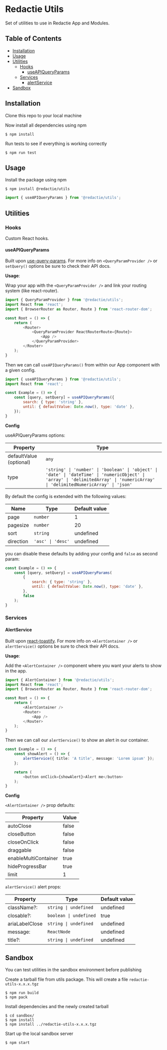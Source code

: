 # Redactie Utils

Set of utilities to use in Redactie App and Modules.

## Table of Contents

- [Installation](#installation)
- [Usage](#usage)
- [Utilities](#features)
	* [Hooks](#hooks)
		+ [useAPIQueryParams](#useapiqueryparams)
	* [Services](#services)
		+ [alertService](#alertservice)
- [Sandbox](#features)

## Installation

Clone this repo to your local machine

Now install all dependencies using npm

```shell
$ npm install
```

Run tests to see if everything is working correctly

```shell
$ npm run test
```

## Usage

Install the package using npm

```shell
$ npm install @redactie/utils
```

```js
import { useAPIQueryParams } from '@redactie/utils';
```

## Utilities

### Hooks

Custom React hooks.

#### useAPIQueryParams

Built upon [use-query-params](https://github.com/pbeshai/use-query-params). For more info on `<QueryParamProvider />` or `setQuery()` options be sure to check their API docs.

**Usage**:

Wrap your app with the `<QueryParamProvider />` and link your routing system (like react-router).

```js
import { QueryParamProvider } from '@redactie/utils';
import React from 'react';
import { BrowserRouter as Router, Route } from 'react-router-dom';

const Root = () => {
	return (
		<Router>
			<QueryParamProvider ReactRouterRoute={Route}>
				<App />
			</QueryParamProvider>
		</Router>
	);
}
```

Then we can call `useAPIQueryParams()` from within our App component with a given config.

```js
import { useAPIQueryParams } from '@redactie/utils';
import React from 'react';

const Example = () => {
	const [query, setQuery] = useAPIQueryParams({
		search: { type: 'string' },
		until: { defaultValue: Date.now(), type: 'date' },
	});
}
```

**Config**

useAPIQueryParams options:

| Property                | Type
| ----------------------- | ----
| defaultValue (optional) | `any`
| type                    | `'string' \| 'number' \| 'boolean' \| 'object' \| 'date' \| 'dateTime' \| 'numericObject' \| 'array' \| 'delimitedArray' \| 'numericArray' \| 'delimitedNumericArray' \| 'json'`

By default the config is extended with the following values:

| Name      | Type              | Default value
| --------- | ----------------- | -------------
| page      | `number`          | 1
| pagesize  | `number`          | 20
| sort      | `string`          | undefined
| direction | `'asc' \| 'desc'` | undefined

you can disable these defaults by adding your config and `false` as second param:

```js
const Example = () => {
	const [query, setQuery] = useAPIQueryParams(
		{
			search: { type: 'string' },
			until: { defaultValue: Date.now(), type: 'date' },
		},
		false
	);
}
```

### Services

#### AlertService

Built upon [react-toastify](https://github.com/fkhadra/react-toastify). For more info on `<AlertContainer />` or `alertService()` options be sure to check their API docs.

**Usage**:

Add the `<AlertContainer />` component where you want your alerts to show in the app.

```typescript
import { AlertContainer } from '@redactie/utils';
import React from 'react';
import { BrowserRouter as Router, Route } from 'react-router-dom';

const Root = () => {
	return (
		<AlertContainer />
		<Router>
			<App />
		</Router>
	);
}
```

Then we can call our `alertService()` to show an alert in our container.

```typescript
const Example = () => {
	const showAlert = () => {
		alertService({ title: 'A title', message: 'Lorem ipsum' });
	};

	return (
		<button onClick={showAlert}>Alert me</button>
	);
}
```

**Config**

`<AlertContainer />` prop defaults:

| Property             | Value
| -------------------- | -----
| autoClose            | false
| closeButton          | false
| closeOnClick         | false
| draggable            | false
| enableMultiContainer | true
| hideProgressBar      | true
| limit                | 1

`alertService()` alert props:

| Property       | Type                  | Default value
| -------------- | --------------------- | -----
| className?:    | `string \| undefined`  | undefined
| closable?:     | `boolean \| undefined` | true
| ariaLabelClose | `string \| undefined`  | undefined
| message:       | `ReactNode`           | undefined
| title?:        | `string \| undefined`  | undefined


## Sandbox

You can test utilities in the sandbox environment before publishing

Create a tarball file from utils package.
This will create a file `redactie-utils-x.x.x.tgz`

```shell
$ npm run build
$ npm pack
```

Install dependencies and the newly created tarball

```shell
$ cd sandbox/
$ npm install
$ npm install ../redactie-utils-x.x.x.tgz
```

Start up the local sandbox server

```shell
$ npm start
```
